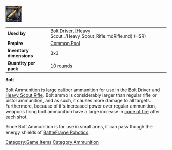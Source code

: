 ![](../images/bolt.jpg "bolt.jpg")

|                          |                                                                                           |
| ------------------------ | ----------------------------------------------------------------------------------------- |
| **Used by**              | [Bolt Driver](weapons/Bolt_Driver.md), [Heavy Scout../Heavy_Scout_Rifle.mdRifle.md) (HSR) |
| **Empire**               | [Common Pool](../terminology/Common_Pool.md)                                              |
| **Inventory dimensions** | 3x3                                                                                       |
| **Quantity per pack**    | 10 rounds                                                                                 |

**Bolt**

Bolt Ammunition is large caliber ammunition for use in the [Bolt
Driver](weapons/Bolt_Driver.md) and [Heavy Scout
Rifle](../weapons/Heavy_Scout_Rifle.md). Bolt ammo is considerably larger
than regular rifle or pistol ammunition, and as such, it causes more
damage to all targets. Furthermore, because of it's increased power over
regular ammunition, weapons firing bolt ammunition have a large increase
in [cone of fire](cone_of_fire.md) after each shot.

Since Bolt Ammunition is for use in small arms, it can pass though the
energy shields of [BattleFrame
Robotics](../vehicles/BattleFrame_Robotics.md).

[Category:Game Items](../Category:Game_Items.md)
[Category:Ammunition](../Category:Ammunition.md)
